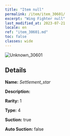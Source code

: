 ```yaml
---
title: "Item null"
permalink: /item/item_30601/
excerpt: "Wing Fighter null"
last_modified_at: 2023-07-21
locale: en
ref: "item_30601.md"
toc: false
classes: wide
---
```



 ![Unknown_30601](/images/item/Settlement_star_p.png)



## Details

 **Name:** *Settlement_star* 

 **Description:** 

 **Rarity:** 1 

 **Type:** 4 

 **Suction:** true 

 **Auto Suction:** false 


